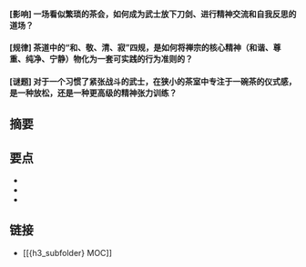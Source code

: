 #### [影响] 一场看似繁琐的茶会，如何成为武士放下刀剑、进行精神交流和自我反思的道场？


#### [规律] 茶道中的“和、敬、清、寂”四规，是如何将禅宗的核心精神（和谐、尊重、纯净、宁静）物化为一套可实践的行为准则的？


#### [谜题] 对于一个习惯了紧张战斗的武士，在狭小的茶室中专注于一碗茶的仪式感，是一种放松，还是一种更高级的精神张力训练？


## 摘要


## 要点

- 
- 
- 

## 链接

- [[{h3_subfolder} MOC]]
